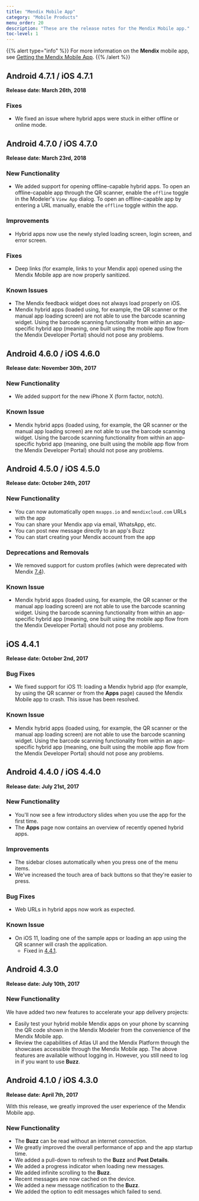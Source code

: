 ```yaml
---
title: "Mendix Mobile App"
category: "Mobile Products"
menu_order: 20
description: "These are the release notes for the Mendix Mobile app."
toc-level: 1
---
```


{{% alert type="info" %}}
For more information on the **Mendix** mobile app, see [Getting the Mendix Mobile App](/refguide/getting-the-mendix-app).
{{% /alert %}}

## Android 4.7.1 / iOS 4.7.1

**Release date: March 26th, 2018**

### Fixes

* We fixed an issue where hybrid apps were stuck in either offline or online mode.

## Android 4.7.0 / iOS 4.7.0

**Release date: March 23rd, 2018**

### New Functionality

* We added support for opening offline-capable hybrid apps. To open an offline-capable app through the QR scanner, enable the `offline` toggle in the Modeler's `View App` dialog. To open an offline-capable app by entering a URL manually, enable the `offline` toggle within the app.

### Improvements

* Hybrid apps now use the newly styled loading screen, login screen, and error screen.

### Fixes

* Deep links (for example, links to your Mendix app) opened using the Mendix Mobile app are now properly sanitized.

### Known Issues

* The Mendix feedback widget does not always load properly on iOS.
* Mendix hybrid apps (loaded using, for example, the QR scanner or the manual app loading screen) are not able to use the barcode scanning widget. Using the barcode scanning functionality from within an app-specific hybrid app (meaning, one built using the mobile app flow from the Mendix Developer Portal) should not pose any problems.

## Android 4.6.0 / iOS 4.6.0

**Release date: November 30th, 2017**

### New Functionality

* We added support for the new iPhone X (form factor, notch).

### Known Issue

* Mendix hybrid apps (loaded using, for example, the QR scanner or the manual app loading screen) are not able to use the barcode scanning widget. Using the barcode scanning functionality from within an app-specific hybrid app (meaning, one built using the mobile app flow from the Mendix Developer Portal) should not pose any problems.

## Android 4.5.0 / iOS 4.5.0

**Release date: October 24th, 2017**

### New Functionality

* You can now automatically open `mxapps.io` and `mendixcloud.com` URLs with the app
* You can share your Mendix app via email, WhatsApp, etc.
* You can post new message directly to an app's Buzz
* You can start creating your Mendix account from the app

### Deprecations and Removals

* We removed support for custom profiles (which were deprecated with Mendix [7.4](../studio-pro/7.4)).

### Known Issue

* Mendix hybrid apps (loaded using, for example, the QR scanner or the manual app loading screen) are not able to use the barcode scanning widget. Using the barcode scanning functionality from within an app-specific hybrid app (meaning, one built using the mobile app flow from the Mendix Developer Portal) should not pose any problems.

## iOS 4.4.1 <a name="RN441"></a>

**Release date: October 2nd, 2017**

### Bug Fixes

* We fixed support for iOS 11: loading a Mendix hybrid app (for example, by using the QR scanner or from the **Apps** page) caused the Mendix Mobile app to crash. This issue has been resolved.

### Known Issue

* Mendix hybrid apps (loaded using, for example, the QR scanner or the manual app loading screen) are not able to use the barcode scanning widget. Using the barcode scanning functionality from within an app-specific hybrid app (meaning, one built using the mobile app flow from the Mendix Developer Portal) should not pose any problems.

## Android 4.4.0 / iOS 4.4.0

**Release date: July 21st, 2017**

### New Functionality

* You'll now see a few introductory slides when you use the app for the first time.
* The **Apps** page now contains an overview of recently opened hybrid apps.

### Improvements

* The sidebar closes automatically when you press one of the menu items.
* We've increased the touch area of back buttons so that they're easier to press.

### Bug Fixes

* Web URLs in hybrid apps now work as expected.

### Known Issue

* On iOS 11, loading one of the sample apps or loading an app using the QR scanner will crash the application. 
    * Fixed in [4.4.1](#RN441).

## Android 4.3.0

**Release date: July 10th, 2017**

### New Functionality

We have added two new features to accelerate your app delivery projects:

* Easily test your hybrid mobile Mendix apps on your phone by scanning the QR code shown in the Mendix Modeler from the convenience of the Mendix Mobile app.
* Review the capabilities of Atlas UI and the Mendix Platform through the showcases accessible through the Mendix Mobile app. The above features are available without logging in. However, you still need to log in if you want to use **Buzz**.

## Android 4.1.0 / iOS 4.3.0

**Release date: April 7th, 2017**

With this release, we greatly improved the user experience of the Mendix Mobile app.

### New Functionality

* The **Buzz** can be read without an internet connection.
* We greatly improved the overall performance of app and the app startup time.
* We added a pull-down to refresh to the **Buzz** and **Post Details**.
* We added a progress indicator when loading new messages.
* We added infinite scrolling to the **Buzz**.
* Recent messages are now cached on the device.
* We added a new message notification to the **Buzz**.
* We added the option to edit messages which failed to send.
